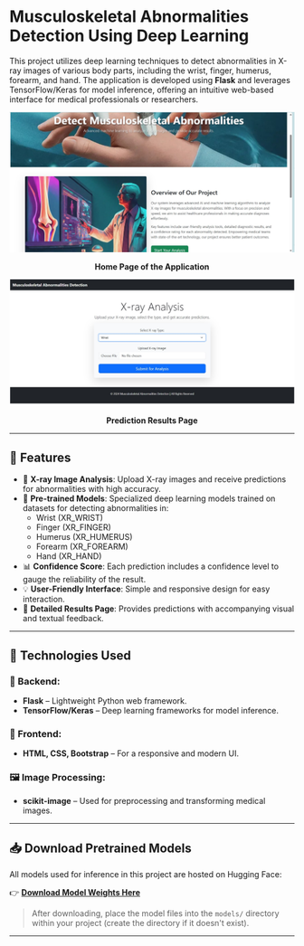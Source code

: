 # Musculoskeletal Abnormalities Detection Using Deep Learning

This project utilizes deep learning techniques to detect abnormalities in X-ray images of various body parts, including the wrist, finger, humerus, forearm, and hand. The application is developed using **Flask** and leverages TensorFlow/Keras for model inference, offering an intuitive web-based interface for medical professionals or researchers.

<div align="center">
  <img src="home.jpg" width="600"/>
  <p><strong>Home Page of the Application</strong></p>

  <img src="predict.jpg" width="600"/>
  <p><strong>Prediction Results Page</strong></p>
</div>

---

## 🚀 Features

- 🩻 **X-ray Image Analysis**: Upload X-ray images and receive predictions for abnormalities with high accuracy.
- 🧠 **Pre-trained Models**: Specialized deep learning models trained on datasets for detecting abnormalities in:
  - Wrist (XR_WRIST)
  - Finger (XR_FINGER)
  - Humerus (XR_HUMERUS)
  - Forearm (XR_FOREARM)
  - Hand (XR_HAND)
- 📊 **Confidence Score**: Each prediction includes a confidence level to gauge the reliability of the result.
- 💡 **User-Friendly Interface**: Simple and responsive design for easy interaction.
- 📄 **Detailed Results Page**: Provides predictions with accompanying visual and textual feedback.

---

## 🧰 Technologies Used

### 🔧 Backend:
- **Flask** – Lightweight Python web framework.
- **TensorFlow/Keras** – Deep learning frameworks for model inference.

### 🎨 Frontend:
- **HTML, CSS, Bootstrap** – For a responsive and modern UI.

### 🖼️ Image Processing:
- **scikit-image** – Used for preprocessing and transforming medical images.

---

## 📥 Download Pretrained Models

All models used for inference in this project are hosted on Hugging Face:

👉 [**Download Model Weights Here**](https://huggingface.co/thor15/Musculoskeletal-Abnormalities-Detection-by-DL/tree/main)

> After downloading, place the model files into the `models/` directory within your project (create the directory if it doesn't exist).

---

